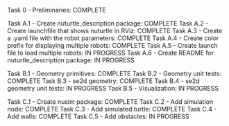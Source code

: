 Task 0 - Preliminaries: COMPLETE

Task A.1 - Create nuturtle_description package: COMPLETE
Task A.2 - Create launchfile that shows nuturtle in RViz: COMPLETE
Task A.3 - Create a .yaml file with the robot parameters: COMPLETE
Task A.4 - Create color prefix for displaying multiple robots: COMPLETE
Task A.5 - Create launch file to load multiple robots: IN PROGRESS
Task A.6 - Create README for nuturtle_description package: IN PROGRESS

Task B.1 - Geometry primitives: COMPLETE
Task B.2 - Geometry unit tests: COMPLETE
Task B.3 - se2d geometry: COMPLETE
Task B.4 - se2d geometry unit tests: IN PROGRESS
Task B.5 - Visualization: IN PROGRESS

Task C.1 - Create nusim package: COMPLETE
Task C.2 - Add simulation node: COMPLETE
Task C.3 - Add simulated turtle: COMPLETE
Task C.4 - Add walls: COMPLETE
Task C.5 - Add obstacles: IN PROGRESS